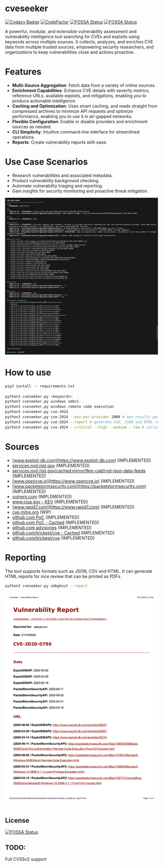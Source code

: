 # cveseeker
[![Codacy Badge](https://app.codacy.com/project/badge/Grade/b1231773dace4ee0849a0d5f779917f4)](https://app.codacy.com/gh/krystianbajno/cveseeker/dashboard?utm_source=gh&utm_medium=referral&utm_content=&utm_campaign=Badge_grade)
[![CodeFactor](https://www.codefactor.io/repository/github/krystianbajno/cveseeker/badge)](https://www.codefactor.io/repository/github/krystianbajno/cveseeker)
[![FOSSA Status](https://app.fossa.com/api/projects/git%2Bgithub.com%2Fkrystianbajno%2Fcveseeker.svg?type=shield)](https://app.fossa.com/projects/git%2Bgithub.com%2Fkrystianbajno%2Fcveseeker?ref=badge_shield)
[![FOSSA Status](https://app.fossa.com/api/projects/git%2Bgithub.com%2Fkrystianbajno%2Fcveseeker.svg?type=shield&issueType=security)](https://app.fossa.com/projects/git%2Bgithub.com%2Fkrystianbajno%2Fcveseeker?ref=badge_shield&issueType=security)

A powerful, modular, and extensible vulnerability assessment and vulnerability intelligence tool searching for CVEs and exploits using keywords across multiple sources. It collects, analyzes, and enriches CVE data from multiple trusted sources, empowering security researchers, and organizations to keep vulnerabilities close and actions proactive.

# Features

- **Multi-Source Aggregation**: Fetch data from a variety of online sources.
- **Enrichment Capabilities**: Enhance CVE details with severity metrics, reference URLs, available exploits, and mitigations, enabling you to produce actionable intelligence.
- **Caching and Optimization**: Uses smart caching, and reads straight from compressed archives to minimize API requests and optimize performance, enabling you to use it in air-gapped networks.
- **Flexible Configuration**: Enable or disable providers and enrichment sources as needed.
- **CLI Simplicity**: Intuitive command-line interface for streamlined operations.
- **Reports**: Create vulnerability reports with ease.

# Use Case Scenarios

- Research vulnerabilities and associated metadata.
- Product vulnerability background checking.
- Automate vulnerability triaging and reporting.
- Gain insights for security monitoring and proactive threat mitigation.

<img src="https://raw.githubusercontent.com/krystianbajno/krystianbajno/main/img/cveseekerino-6.png"/>

# How to use
```bash
pip3 install -r requirements.txt

python3 cveseeker.py <keywords>
python3 cveseeker.py windows smbv1
python3 cveseeker.py windows remote code execution
python3 cveseeker.py cve-2024
python3 cveseeker.py cve-2024 --max-per-provider 2000 # max results per provider, default 100
python3 cveseeker.py cve-2024 --report # generate CSV, JSON and HTML report
python3 cveseeker.py cve-2024 --critical --high --medium --low # include critical, high, medium, and low severities
```

# Sources
- [www.exploit-db.com](https://www.exploit-db.com) (IMPLEMENTED)
- [services.nvd.nist.gov](https://services.nvd.nist.gov/rest/json/cves/2.0?noRejected) (IMPLEMENTED)
- [services.nvd.nist.gov/cached:mirror/fkie-cad/nvd-json-data-feeds](https://github.com/fkie-cad/nvd-json-data-feeds/releases/latest/download/CVE-all.json.xz) (IMPLEMENTED)
- [www.opencve.io](https://www.opencve.io) (IMPLEMENTED)
- [www.packetstormsecurity.com](https://packetstormsecurity.com) (IMPLEMENTED)
- [vulners.com](https://vulners.com/search) (IMPLEMENTED)
- [www.cisa.gov - KEV](https://www.cisa.gov/known-exploited-vulnerabilities-catalog) (IMPLEMENTED)
- [www.rapid7.com](https://www.rapid7.com) (IMPLEMENTED)
- [cve.mitre.org](https://cve.mitre.org/cve/search_cve_list.html) (WIP)
- [github.com PoC](https://github.com/nomi-sec/PoC-in-GitHub)  (IMPLEMENTED)
- [github.com PoC - Cached](https://github.com/nomi-sec/PoC-in-GitHub)  (IMPLEMENTED)
- [github.com advisories](https://github.com/advisories) (IMPLEMENTED)
- [github.com/trickest/cve - Cached](https://github.com/search?q=repo%3Atrickest%2Fcve%20cve-2024&type=code) (IMPLEMENTED)
- [github.com/trickest/cve](https://github.com/search?q=repo%3Atrickest%2Fcve%20cve-2024&type=code) (IMPLEMENTED)

# Reporting
The tool supports formats such as JSON, CSV and HTML. It can generate HTML reports for nice review that can be printed as PDFs. 

```bash
python3 cveseeker.py smbghost --report
```

<img src="https://raw.githubusercontent.com/krystianbajno/krystianbajno/main/img/cveseeker-html.png"/>


## License
[![FOSSA Status](https://app.fossa.com/api/projects/git%2Bgithub.com%2Fkrystianbajno%2Fcveseeker.svg?type=large)](https://app.fossa.com/projects/git%2Bgithub.com%2Fkrystianbajno%2Fcveseeker?ref=badge_large)


## TODO:
Full CVSSv2 support